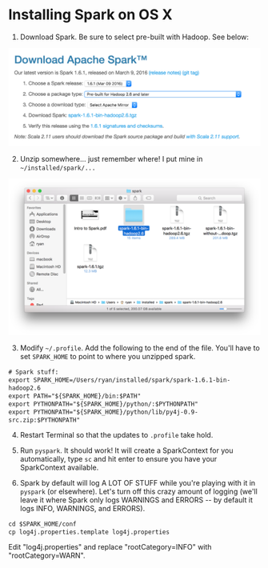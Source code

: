 # Installing Spark on OS X

1. Download Spark. Be sure to select pre-built with Hadoop. See below:

![Spark Download Page](images/spark_download.png)

2. Unzip somewhere... just remember where! I put mine in `~/installed/spark/...`

![Spark Unzipped](images/spark_unzipped.png)

3. Modify `~/.profile`. Add the following to the end of the file. You'll have to set `SPARK_HOME` to point to where you unzipped spark.
```
# Spark stuff:
export SPARK_HOME=/Users/ryan/installed/spark/spark-1.6.1-bin-hadoop2.6
export PATH="${SPARK_HOME}/bin:$PATH"
export PYTHONPATH="${SPARK_HOME}/python/:$PYTHONPATH"
export PYTHONPATH="${SPARK_HOME}/python/lib/py4j-0.9-src.zip:$PYTHONPATH"
```

4. Restart Terminal so that the updates to `.profile` take hold.

5. Run `pyspark`. It should work! It will create a SparkContext for you automatically, type `sc` and hit enter to ensure you have your SparkContext available.

6. Spark by default will log A LOT OF STUFF while you're playing with it in `pyspark` (or elsewhere). Let's turn off this crazy amount of logging (we'll leave it where Spark only logs WARNINGS and ERRORS -- by default it logs INFO, WARNINGS, and ERRORS).
```
cd $SPARK_HOME/conf
cp log4j.properties.template log4j.properties
```
Edit "log4j.properties" and replace "rootCategory=INFO" with "rootCategory=WARN".
